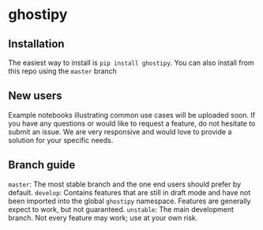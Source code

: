 # ghostipy

## Installation
The easiest way to install is ```pip install ghostipy```. You can also install from this repo
using the ```master``` branch

## New users
Example notebooks illustrating common use cases will be uploaded soon. If you have any questions or would like to request a feature, do not hesitate to submit an issue. We are very responsive and would love to provide a solution for your specific needs.

## Branch guide
```master```: The most stable branch and the one end users should prefer by default.
```develop```: Contains features that are still in draft mode and have not been imported into the global ```ghostipy``` namespace. Features are generally expect to work, but not guaranteed.
```unstable```: The main development branch. Not every feature may work; use at your own risk.